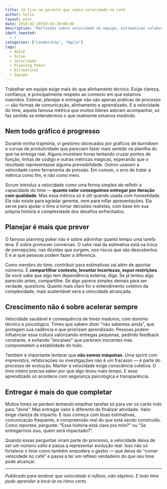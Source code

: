 ```yaml
---
title: Já tive um gerente que comia velocidade no café
author: helio
layout: post
date: 2010-02-20T00:44:26+00:00
description: "Reflexões sobre velocidade de equipe, estimativas colaborativas e a importância de focar na entrega de valor real ao invés de apenas métricas."
idptt_tweeted:
  - 1
categories: ["Leadership", "Agile"]
tags:
  - AGILE
  - Scrum
  - Velocidade
  - Planning Poker
  - Estimativas
  - Equipe
---
```


Trabalhar em equipe exige mais do que alinhamento técnico. Exige clareza, confiança, e principalmente respeito ao contexto em que estamos inseridos. Estimar, planejar e entregar não são apenas práticas de processo — são formas de comunicação, alinhamento e aprendizado. E a velocidade do time, aquela famosa métrica que muitos líderes adoram acompanhar, só faz sentido se entendermos o que realmente estamos medindo.

## Nem todo gráfico é progresso

Durante minha trajetória, vi gestores obcecados por gráficos de burndown e curvas de produtividade que pareciam fazer mais sentido na planilha do que na entrega real. Alguns investiam horas tentando cruzar pontos de função, linhas de código e outras métricas mágicas, esperando que o resultado representasse alguma previsibilidade. Outros usavam a velocidade como ferramenta de pressão. Em comum, o erro de tratar a métrica como fim, e não como meio.

Scrum introduz a velocidade como uma forma simples de refletir a capacidade do time — **quanto valor conseguimos entregar por iteração com qualidade**. Mas essa métrica só é útil quando usada com honestidade. Ela não existe para agradar gerente, nem para inflar apresentações. Ela serve para ajudar o time a tomar decisões realistas, com base em sua própria história e complexidade dos desafios enfrentados.

## Planejar é mais que prever

O famoso planning poker não é sobre adivinhar quanto tempo uma tarefa leva. É sobre promover conversas. O valor real da estimativa está na troca de percepções, nas dúvidas que surgem, nos riscos que são descobertos. E é aí que pessoas podem fazer a diferença.

Como membro do time, contribuir para estimativas vai além de apontar números. É **compartilhar contexto, levantar incertezas, expor restrições**. Se você sabe que algo tem dependência externa, diga. Se já tentou algo parecido antes, compartilhe. Se algo parece simples demais para ser verdade, questione. Quanto mais claro for o entendimento coletivo da complexidade, mais sustentável será a velocidade alcançada.

## Crescimento não é sobre acelerar sempre

Velocidade saudável é consequência de times maduros, com domínio técnico e psicológico. Times que sabem dizer "não sabemos ainda", que protegem sua cadência e que priorizam aprendizado. Pessoas podem influenciar essa cultura valorizando entregas pequenas, pedindo feedback constante, e evitando "encaixes" que parecem inocentes mas comprometem a estabilidade do todo.

Também é importante lembrar que **não somos máquinas**. Uma sprint com imprevistos, refatorações ou investigações não é um fracasso — é parte do processo de evolução. Manter a velocidade exige consciência coletiva. O time inteiro precisa saber por que algo levou mais tempo. E esse aprendizado só acontece com segurança psicológica e transparência.

## Entregar é mais do que completar

Muitos times se perdem tentando empilhar tarefas só para ver os cards indo para "done". Mas entregar valor é diferente de finalizar atividade. Valor exige clareza de impacto. E isso começa com boas estimativas, comunicação frequente, e compreensão real do que está sendo construído. Como reportee, pergunte: "Essa história está clara pra mim?" ou "Se entregarmos isso, quem será impactado?".

Quando essas perguntas viram parte do processo, a velocidade deixa de ser um número solto e passa a representar evolução real. Isso não só fortalece o time como também empodera o gestor — que deixa de "comer velocidade no café" e passa a ter um reflexo verdadeiro do que seu time pode alcançar.

---

_Publicado para lembrar que velocidade é reflexo, não objetivo. E todo time pode aprender a tocá-la no ritmo certo._
